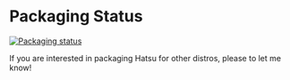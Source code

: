 # Packaging Status

[![Packaging status](https://repology.org/badge/vertical-allrepos/hatsu.svg)](https://repology.org/project/hatsu/versions)

If you are interested in packaging Hatsu for other distros, please to let me know!
